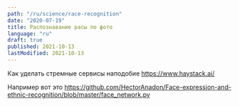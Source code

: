 ```yaml
---
path: "/ru/science/race-recognition"
date: "2020-07-19"
title: Распознавание расы по фото
language: "ru"
draft: true
published: 2021-10-13
lastModified: 2021-10-13
---
```


Как уделать стремные сервисы наподобие https://www.haystack.ai/

Например вот это https://github.com/HectorAnadon/Face-expression-and-ethnic-recognition/blob/master/face_network.py
